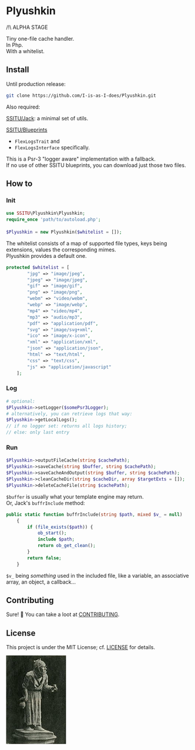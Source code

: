 # Plyushkin

/!\ ALPHA STAGE

Tiny one-file cache handler.  
In Php.  
With a whitelist.

## Install

Until production release:

```bash
git clone https://github.com/I-is-as-I-does/Plyushkin.git
```

Also required:

[SSITU/Jack](https://github.com/I-is-as-I-does/Jack): a minimal set of utils.

[SSITU/Blueprints](https://github.com/I-is-as-I-does/Blueprints)

* `FlexLogsTrait` and
* `FlexLogsInterface` specifically.  

This is a Psr-3 "logger aware" implementation with a fallback.  
If no use of other SSITU blueprints, you can download just those two files.

## How to

### Init

```php
use SSITU\Plyushkin\Plyushkin;
require_once 'path/to/autoload.php';

$Plyushkin = new Plyushkin($whitelist = []); 
```

The whitelist consists of a map of supported file types, keys being extensions, values the corresponding mimes.  
Plyushkin provides a default one.

```php
protected $whitelist = [
        "jpg" => "image/jpeg",
        "jpeg" => "image/jpeg",
        "gif" => "image/gif",
        "png" => "image/png",
        "webm" => "video/webm",
        "webp" => "image/webp",
        "mp4" => "video/mp4",
        "mp3" => "audio/mp3",
        "pdf" => "application/pdf",
        "svg" => "image/svg+xml",
        "ico" => "image/x-icon",
        "xml" => "application/xml",
        "json" => "application/json",
        "html" => "text/html",
        "css" => "text/css",
        "js" => "application/javascript"
    ];
```

### Log

```php
# optional:
$Plyushkin->setLogger($somePsr3Logger);
# alternatively, you can retrieve logs that way:
$Plyushkin->getLocalLogs();
// if no logger set: returns all logs history;
// else: only last entry
```

### Run

```php
$Plyushkin->outputFileCache(string $cachePath);
$Plyushkin->saveCache(string $buffer, string $cachePath);
$Plyushkin->saveCacheAndOutput(string $buffer, string $cachePath);
$Plyushkin->cleanCacheDir(string $cacheDir, array $targetExts = []);
$Plyushkin->deleteCacheFile(string $cachePath);
```

`$buffer` is usually what your template engine may return.  
Or, Jack's `buffrInclude` method:

```php
public static function buffrInclude(string $path, mixed $v_ = null)
    {
        if (file_exists($path)) {
            ob_start();
            include $path;
            return ob_get_clean();
        }
        return false;
    }
```

`$v_` being *something* used in the included file, like a variable, an associative array, an object, a callback...

## Contributing

Sure! :raised_hands:
You can take a loot at [CONTRIBUTING](CONTRIBUTING.md).

## License

This project is under the MIT License; cf. [LICENSE](LICENSE) for details.

![Plyushkin by Kalganov](Plyushkin-by-Kalganov.jpg)
